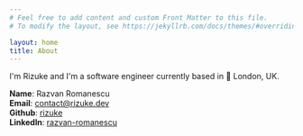 ```yaml
---
# Feel free to add content and custom Front Matter to this file.
# To modify the layout, see https://jekyllrb.com/docs/themes/#overriding-theme-defaults

layout: home
title: About
---
```


I'm Rizuke and I'm a software engineer currently based in :round_pushpin: London, UK.

**Name**: Razvan Romanescu<br>
**Email**: [contact@rizuke.dev](mailto:contact@rizuke.dev)<br>
**Github**: [rizuke](https://github.com/rizuke)<br>
**LinkedIn**: [razvan-romanescu](https://www.linkedin.com/in/razvan-romanescu/)